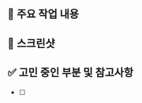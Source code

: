 ## :rocket: 주요 작업 내용

## :pushpin: 스크린샷

## :white_check_mark: 고민 중인 부분 및 참고사항

- [ ]

<!-- ## 이슈 번호 close -->
